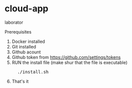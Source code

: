 # cloud-app
laborator

Prerequisites
1. Docker installed
2. Git installed
3. Github acount
4. Github token from  https://github.com/settings/tokens
5. RUN the install file (make shur that the file is executable)
   <pre>
     ./install.sh
   </pre>
6. That's it
